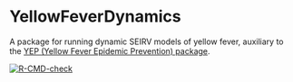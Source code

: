 # YellowFeverDynamics
A package for running dynamic SEIRV models of yellow fever, auxiliary to the [YEP (Yellow Fever Epidemic Prevention) package](https://github.com/mrc-ide/YEP).

<!-- badges: start -->
  [![R-CMD-check](https://github.com/mrc-ide/YellowFeverDynamics/workflows/R-CMD-check/badge.svg)](https://github.com/mrc-ide/YellowFeverDynamics/actions)
  <!-- badges: end -->